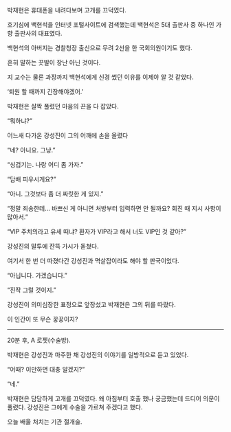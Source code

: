 박재현은 휴대폰을 내려다보며 고개를 끄덕였다.

호기심에 백현석을 인터넷 포털사이트에 검색했는데 백현석은 5대 출판사 중 하나인 가향 출판사의 대표였다.

백현석의 아버지는 경찰청장 출신으로 무려 2선을 한 국회의원이기도 했다.

흔히 말하는 끗발이 장난 아닌 것이다.

지 교수는 물론 과장까지 백현석에게 신경 썼던 이유를 이제야 알 것 같았다.

‘퇴원 할 때까지 긴장해야겠어.’

박재현은 살짝 풀렸던 마음의 끈을 다 잡았다.

“뭐하냐?”

어느새 다가온 강성진이 그의 어깨에 손을 올렸다

“네? 아니요. 그냥.”

“싱겁기는. 나랑 어디 좀 가자.”

“담배 피우시게요?”

“아니. 그것보다 좀 더 짜릿한 게 있지.”

“정말 죄송한데… 바쁘신 게 아니면 처방부터 입력하면 안 될까요? 회진 때 지시 사항이 많아서.”

“VIP 주치의라고 유세 떠냐? 환자가 VIP라고 해서 너도 VIP인 것 같아?”

강성진의 말투에 잔뜩 가시가 돋쳤다.

여기서 한 번 더 따졌다간 강성진과 멱살잡이라도 해야 할 판국이었다.

“아닙니다. 가겠습니다.”

“진작 그럴 것이지.”

강성진이 의미심장한 표정으로 앞장섰고 박재현은 그의 뒤를 따랐다.

이 인간이 또 무슨 꿍꿍이지?

* * *

20분 후, A 로젯(수술방).

박재현은 강성진과 마주한 채 강성진의 이야기를 일방적으로 듣고 있었다.

“어때? 이만하면 대충 알겠지?”

“네.”

박재현은 담담하게 고개를 끄덕였다. 왜 아침부터 호출 했나 궁금했는데 드디어 의문이 풀렸다. 강성진은 그에게 수술을 가르쳐 주겠다고 했다.

오늘 배울 처치는 기관 절개술.